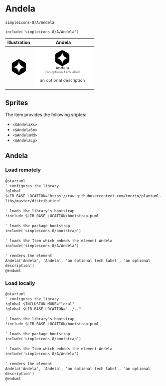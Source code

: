 # Andela


```text
simpleicons-8/A/Andela
```

```text
include('simpleicons-8/A/Andela')
```



| Illustration | Andela |
| :---: | :---: |
| ![illustration for Illustration](../../simpleicons-8/A/Andela.png) | ![illustration for Andela](../../simpleicons-8/A/Andela.Local.png) |



## Sprites
The item provides the following sriptes:

- `<$AndelaXs>`
- `<$AndelaSm>`
- `<$AndelaMd>`
- `<$AndelaLg>`





## Andela

### Load remotely
```plantuml
@startuml
' configures the library
!global $LIB_BASE_LOCATION="https://raw.githubusercontent.com/tmorin/plantuml-libs/master/distribution"

' loads the library's bootstrap
!include $LIB_BASE_LOCATION/bootstrap.puml

' loads the package bootstrap
include('simpleicons-8/bootstrap')

' loads the Item which embeds the element Andela
include('simpleicons-8/A/Andela')

' renders the element
Andela('Andela', 'Andela', 'an optional tech label', 'an optional description')
@enduml
```

### Load locally
```plantuml
@startuml
' configures the library
!global $INCLUSION_MODE="local"
!global $LIB_BASE_LOCATION="../.."

' loads the library's bootstrap
!include $LIB_BASE_LOCATION/bootstrap.puml

' loads the package bootstrap
include('simpleicons-8/bootstrap')

' loads the Item which embeds the element Andela
include('simpleicons-8/A/Andela')

' renders the element
Andela('Andela', 'Andela', 'an optional tech label', 'an optional description')
@enduml
```

